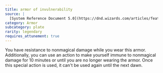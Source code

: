 ```yaml
---
title: armor of invulnerability
source: |
  [System Reference Document 5.0](https://dnd.wizards.com/articles/features/systems-reference-document-srd)
category: Armor
subcategory: plate
rarity: legendary
requires_attunement: true
---
```


You have resistance to nonmagical damage while you wear this armor. Additionally, you can use an action to make yourself immune to nonmagical damage for 10 minutes or until you are no longer wearing the armor. Once this special action is used, it can't be used again until the next dawn.
